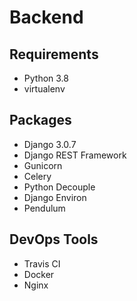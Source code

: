 # Backend

## Requirements
- Python 3.8
- virtualenv

## Packages
- Django 3.0.7
- Django REST Framework
- Gunicorn
- Celery
- Python Decouple
- Django Environ
- Pendulum

## DevOps Tools
- Travis CI
- Docker
- Nginx
